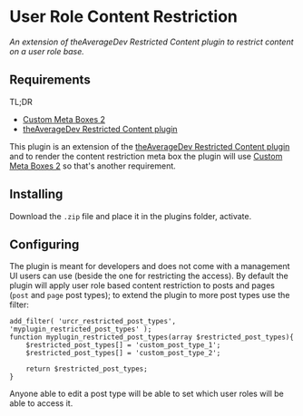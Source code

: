 # User Role Content Restriction

*An extension of theAverageDev Restricted Content plugin to restrict content on a user role base.*

## Requirements

TL;DR
* [Custom Meta Boxes 2](https://github.com/webdevstudios/CMB)
* [theAverageDev Restricted Content plugin](https://github.com/lucatume/tad-content-restriction)

This plugin is an extension of the [theAverageDev Restricted Content plugin](https://github.com/lucatume/tad-content-restriction) and to render the content restriction meta box the plugin will use [Custom Meta Boxes 2](https://github.com/webdevstudios/CMB2) so that's another requirement.

## Installing
Download the `.zip` file and place it in the plugins folder, activate.

## Configuring
The plugin is meant for developers and does not come with a management UI users can use (beside the one for restricting the access).
By default the plugin will apply user role based content restriction to posts and pages (`post` and `page` post types); to extend the plugin to more post types use the filter:

	add_filter( 'urcr_restricted_post_types', 'myplugin_restricted_post_types' );
	function myplugin_restricted_post_types(array $restricted_post_types){
		$restricted_post_types[] = 'custom_post_type_1';
		$restricted_post_types[] = 'custom_post_type_2';
		
		return $restricted_post_types;
	}
	
Anyone able to edit a post type will be able to set which user roles will be able to access it.
